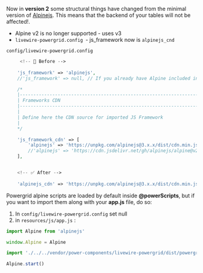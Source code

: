 Now in **version 2** some structural things have changed from the minimal version of [Alpinejs](https://alpinejs.dev/). This means that the backend of your tables will not be affected!.

  - Alpine v2 is no longer supported - uses v3
  - `livewire-powergrid.config `- js_framework now is `alpinejs_cnd`

`config/livewire-powergrid.config`

```php
     <!-- 🚫 Before -->
     
    'js_framework' => 'alpinejs',
    //'js_framework' => null, // If you already have Alpine included in your project

    /*
    |--------------------------------------------------------------------------
    | Frameworks CDN
    |--------------------------------------------------------------------------
    |
    | Define here the CDN source for imported JS Framework
    |
    */

    'js_framework_cdn' => [
        'alpinejs' => 'https://unpkg.com/alpinejs@3.x.x/dist/cdn.min.js',
        //'alpinejs' => 'https://cdn.jsdelivr.net/gh/alpinejs/alpine@v2.8.2/dist/alpine.min.js' //Alpine 2.8
    ],


    <!-- ✅ After -->
    
    'alpinejs_cdn' => 'https://unpkg.com/alpinejs@3.x.x/dist/cdn.min.js', null, // If you already have Alpine included in your project

```

Powergrid alpine scripts are loaded by default inside **@powerScripts**, but if you want to import them along with your **app.js** file, do so:

1. In `config/livewire-powergrid.config` set null
2. in `resources/js/app.js` :
```javascript
import Alpine from 'alpinejs'

window.Alpine = Alpine

import './../../vendor/power-components/livewire-powergrid/dist/powergrid'

Alpine.start()
```

